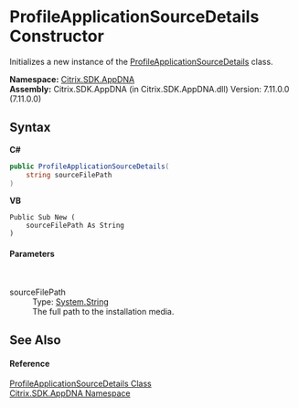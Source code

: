 # ProfileApplicationSourceDetails Constructor 
 

Initializes a new instance of the <a href="fc87fae3-d9aa-f7a5-87f6-63b77c76b0bb">ProfileApplicationSourceDetails</a> class.

**Namespace:**&nbsp;[Citrix.SDK.AppDNA](index.md)<br />**Assembly:**&nbsp;Citrix.SDK.AppDNA (in Citrix.SDK.AppDNA.dll) Version: 7.11.0.0 (7.11.0.0)

## Syntax

**C#**
```csharp
public ProfileApplicationSourceDetails(
	string sourceFilePath
)
```

**VB**
```vbnet
Public Sub New ( 
	sourceFilePath As String
)
```


#### Parameters
&nbsp;<dl><dt>sourceFilePath</dt><dd>Type: <a href="http://msdn2.microsoft.com/en-us/library/s1wwdcbf" target="_blank">System.String</a><br />The full path to the installation media.</dd></dl>

## See Also


#### Reference
<a href="fc87fae3-d9aa-f7a5-87f6-63b77c76b0bb">ProfileApplicationSourceDetails Class</a><br /><a href="fe2d265b-410b-8b11-1eb4-a790e0b062bf">Citrix.SDK.AppDNA Namespace</a><br />